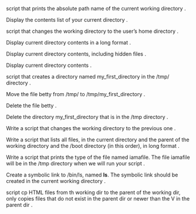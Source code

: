script that prints the absolute path name of the current working directory .

Display the contents list of your current directory .

script that changes the working directory to the user’s home directory .

Display current directory contents in a long format .

Display current directory contents, including hidden files .

Display current directory contents .

script that creates a directory named my_first_directory in the /tmp/ directory .

Move the file betty from /tmp/ to /tmp/my_first_directory .

Delete the file betty .

Delete the directory my_first_directory that is in the /tmp directory .

Write a script that changes the working directory to the previous one .

Write a script that lists all files, in the current directory and the parent of the working directory and the /boot directory (in this order), in long format .

Write a script that prints the type of the file named iamafile. The file iamafile will be in the /tmp directory when we will run your script .

Create a symbolic link to /bin/ls, named __ls__. The symbolic link should be created in the current working directory .

script cp HTML files from th working dir to the parent of the working dir, only copies files that do not exist in the parent dir or newer than the V in the parent dir .
